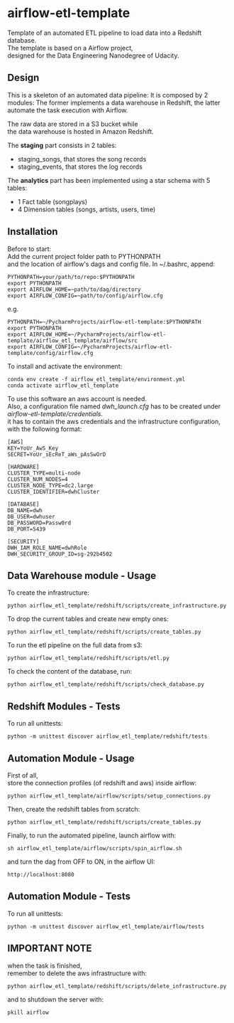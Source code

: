 # airflow-etl-template

Template of an automated ETL pipeline to load data into a Redshift database.  
The template is based on a Airflow project,  
designed for the Data Engineering Nanodegree of Udacity.


## Design
This is a skeleton of an automated data pipeline:
It is composed by 2 modules:
The former implements a data warehouse in Redshift,
the latter automate the task execution with Airflow.

The raw data are stored in a S3 bucket while  
the data warehouse is hosted in Amazon Redshift.

The **staging** part consists in 2 tables:
- staging_songs, that stores the song records
- staging_events, that stores the log records

The **analytics** part has been implemented using a star schema with 5 tables:
- 1 Fact table (songplays)
- 4 Dimension tables (songs, artists, users, time)

## Installation

Before to start:  
Add the current project folder path to PYTHONPATH   
and the location of airflow's dags and config file. 
In ~/.bashrc, append: 
```
PYTHONPATH=your/path/to/repo:$PYTHONPATH 
export PYTHONPATH
export AIRFLOW_HOME=~path/to/dag/directory
export AIRFLOW_CONFIG=~path/to/config/airflow.cfg
```
e.g.
```
PYTHONPATH=~/PycharmProjects/airflow-etl-template:$PYTHONPATH 
export PYTHONPATH
export AIRFLOW_HOME=~/PycharmProjects/airflow-etl-template/airflow_etl_template/airflow/src
export AIRFLOW_CONFIG=~/PycharmProjects/airflow-etl-template/config/airflow.cfg
```

To install and activate the environment:
```
conda env create -f airflow_etl_template/environment.yml
conda activate airflow_etl_template 
```

To use this software an aws account is needed.  
Also, a configuration file named *dwh_launch.cfg* 
has to be created under *airflow-etl-template/credentials*.  
it has to contain the aws credentials and the infrastructure configuration,
with the following format:
```
[AWS]
KEY=YoUr_AwS_Key
SECRET=YoUr_sEcReT_aWs_pAsSwOrD

[HARDWARE]
CLUSTER_TYPE=multi-node
CLUSTER_NUM_NODES=4
CLUSTER_NODE_TYPE=dc2.large
CLUSTER_IDENTIFIER=dwhCluster

[DATABASE]
DB_NAME=dwh
DB_USER=dwhuser
DB_PASSWORD=Passw0rd
DB_PORT=5439

[SECURITY]
DWH_IAM_ROLE_NAME=dwhRole
DWH_SECURITY_GROUP_ID=sg-292b4502
```

## Data Warehouse module - Usage
To create the infrastructure:
```
python airflow_etl_template/redshift/scripts/create_infrastructure.py
```

To drop the current tables and create new empty ones:
```
python airflow_etl_template/redshift/scripts/create_tables.py
```

To run the etl pipeline on the full data from s3:
```
python airflow_etl_template/redshift/scripts/etl.py
```

To check the content of the database, run:
```
python airflow_etl_template/redshift/scripts/check_database.py
```

## Redshift Modules - Tests
To run all unittests:
```
python -m unittest discover airflow_etl_template/redshift/tests
```

## Automation Module - Usage
First of all,  
store the connection profiles (of redshift and aws) inside airflow:
```
python airflow_etl_template/airflow/scripts/setup_connections.py
```

Then, create the redshift tables from scratch:
```
python airflow_etl_template/redshift/scripts/create_tables.py
```

Finally, to run the automated pipeline, launch airflow with:
```
sh airflow_etl_template/airflow/scripts/spin_airflow.sh
```
and turn the dag from OFF to ON, in the airflow UI:
```
http://localhost:8080
```

## Automation Module - Tests 
To run all unittests:
```
python -m unittest discover airflow_etl_template/airflow/tests
```

## IMPORTANT NOTE
when the task is finished,  
remember to delete the aws infrastructure with:
```
python airflow_etl_template/redshift/scripts/delete_infrastructure.py
```
and to shutdown the server with:
```
pkill airflow
```
